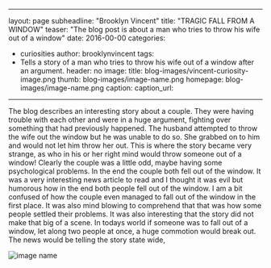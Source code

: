 <?xml version="1.0" encoding="UTF-8"?>
---
layout: page
subheadline: "Brooklyn Vincent"
title: "TRAGIC FALL FROM A WINDOW"
teaser: "The blog post is about a man who tries to throw his wife out of a window"
date: 2016-00-00 <!--- November 28, 2016 --->
categories: 
- curiosities
author: brooklynvincent <!--- all one word --->
tags:
- Tells a story of a man who tries to throw his wife out of a window after an argument.
header: no
image: <!--- falling girl.png, woman tossed out of window --->
title: blog-images/vincent-curiosity-image.png
thumb: blog-images/image-name.png
homepage: blog-images/image-name.png
caption: <!--- Women being thrown out of window --->
caption_url: <!--- link-to-page-containing-text? --->
---
The blog describes an interesting story about a couple. They were having trouble with each other and were in a huge argument, fighting over something that had previously happened. The husband attempted to throw the wife out the window but he was unable to do so. She grabbed on to him and would not let him throw her out. This is where the story became very strange, as who in his or her right mind would throw someone out of a window! Clearly the couple was a little odd, maybe having some psychological problems. In the end the couple both fell out of the window. It was a very interesting news article to read and I thought it was evil but humorous how in the end both people fell out of the window. I am a bit confused of how the couple even managed to fall out of the window in the first place. It was also mind blowing to comprehend that that was how some people settled their problems.  It was also interesting that the story did not make that big of a scene. In todays world if someone was to fall out of a window, let along two people at once, a huge commotion would break out. The news would be telling the story state wide,

![image name](https://github.com/dig-eg-gaz/dig-eg-gaz.github.io/blob/master/images/blog-images/image-name.png?raw=true)


